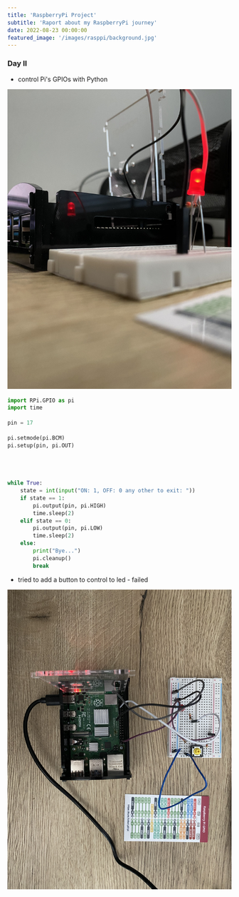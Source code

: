 ```yaml
---
title: 'RaspberryPi Project'
subtitle: 'Raport about my RaspberryPi journey'
date: 2022-08-23 00:00:00
featured_image: '/images/rasppi/background.jpg'
---
```



<script src="https://tryhackme.com/badge/467129"></script>

### Day II

* control Pi's GPIOs with Python

![](/images/rasppi/day_2.jpeg)

```python
import RPi.GPIO as pi
import time

pin = 17

pi.setmode(pi.BCM)
pi.setup(pin, pi.OUT)




while True:
    state = int(input("ON: 1, OFF: 0 any other to exit: "))
    if state == 1:
        pi.output(pin, pi.HIGH)
        time.sleep(2)
    elif state == 0:
        pi.output(pin, pi.LOW)
        time.sleep(2)
    else:
        print("Bye...")
        pi.cleanup()
        break
```

* tried to add a button to control to led - failed

![](/images/rasppi/day_3.jpeg)
